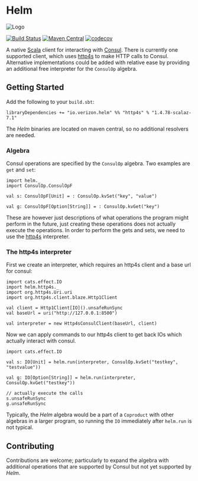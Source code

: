 # Helm

![Logo](docs/src/img/logo.png)

[![Build Status](https://travis-ci.org/Verizon/helm.svg?branch=master)](https://travis-ci.org/Verizon/helm)
[![Maven Central](https://maven-badges.herokuapp.com/maven-central/io.verizon.helm/core_2.11/badge.svg)](https://maven-badges.herokuapp.com/maven-central/io.verizon.helm/core_2.11)
[![codecov](https://codecov.io/gh/Verizon/helm/branch/master/graph/badge.svg)](https://codecov.io/gh/Verizon/helm)

A native [Scala](http://scala-lang.org) client for interacting with [Consul](https://www.consul.io/). There is currently one supported client, which uses [http4s](http://http4s.org) to make HTTP calls to Consul. Alternative implementations could be added with relative ease by providing an additional free interpreter for the `ConsulOp` algebra.

## Getting Started

Add the following to your `build.sbt`:

    libraryDependencies += "io.verizon.helm" %% "http4s" % "1.4.78-scalaz-7.1"

The *Helm* binaries are located on maven central, so no additional resolvers are needed.

### Algebra

Consul operations are specified by the `ConsulOp` algebra.  Two
examples are `get` and `set`:

```
import helm._
import ConsulOp.ConsulOpF

val s: ConsulOpF[Unit] = : ConsulOp.kvSet("key", "value")

val g: ConsulOpF[Option[String]] = : ConsulOp.kvGet("key")
```

These are however just descriptions of what operations the program might perform in the future, just creating these operations does not
actually execute the operations. In order to perform the gets and sets, we need to use the [http4s](http://http4s.org) interpreter.

### The http4s interpreter

First we create an interpreter, which requires an http4s client and
a base url for consul:

```
import cats.effect.IO
import helm.http4s._
import org.http4s.Uri.uri
import org.http4s.client.blaze.Http1Client

val client = Http1Client[IO]().unsafeRunSync
val baseUrl = uri("http://127.0.0.1:8500")

val interpreter = new Http4sConsulClient(baseUrl, client)
```

Now we can apply commands to our http4s client to get back IOs
which actually interact with consul.

```
import cats.effect.IO

val s: IO[Unit] = helm.run(interpreter, ConsulOp.kvSet("testkey", "testvalue"))

val g: IO[Option[String]] = helm.run(interpreter, ConsulOp.kvGet("testkey"))

// actually execute the calls
s.unsafeRunSync
g.unsafeRunSync
```

Typically, the *Helm* algebra would be a part of a `Coproduct` with other algebras in a larger program, so running the `IO` immediately after `helm.run` is not typical.

## Contributing

Contributions are welcome; particularly to expand the algebra with additional operations that are supported by Consul but not yet supported by *Helm*.

